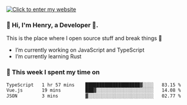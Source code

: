 [![Click to enter my website](https://github.com/zh30/zh30/assets/7930156/44b2b06d-750e-442d-a707-701903917b3b)](https://zhanghe.dev) 

### 👋 Hi, I'm Henry, a Developer 🚀.

This is the place where I open source stuff and break things :rofl:

- I’m currently working on JavaScript and TypeScript
- I’m currently learning Rust

### 💪 This week I spent my time on

<!--START_SECTION:waka-->

```txt
TypeScript   1 hr 57 mins    ████████████████████▓░░░░   83.15 %
Vue.js       19 mins         ███▓░░░░░░░░░░░░░░░░░░░░░   14.08 %
JSON         3 mins          ▓░░░░░░░░░░░░░░░░░░░░░░░░   02.77 %
```

<!--END_SECTION:waka-->
